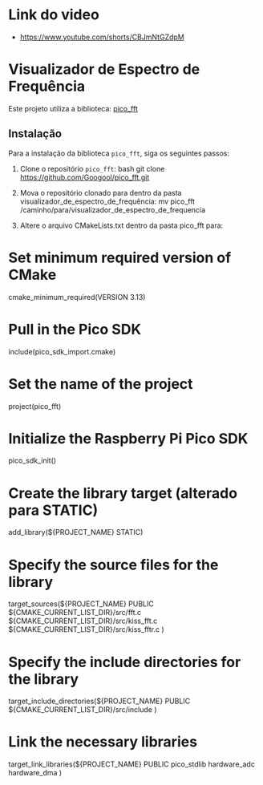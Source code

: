 # Link do video
- https://www.youtube.com/shorts/CBJmNtGZdpM

# Visualizador de Espectro de Frequência

Este projeto utiliza a biblioteca: [pico_fft](https://github.com/Googool/pico_fft)

## Instalação

Para a instalação da biblioteca `pico_fft`, siga os seguintes passos:

1. Clone o repositório `pico_fft`:
bash
git clone https://github.com/Googool/pico_fft.git


2. Mova o repositório clonado para dentro da pasta visualizador_de_espectro_de_frequência:
mv pico_fft /caminho/para/visualizador_de_espectro_de_frequencia


3. Altere o arquivo CMakeLists.txt dentro da pasta pico_fft para:
# Set minimum required version of CMake
cmake_minimum_required(VERSION 3.13)

# Pull in the Pico SDK
include(pico_sdk_import.cmake)

# Set the name of the project
project(pico_fft)

# Initialize the Raspberry Pi Pico SDK
pico_sdk_init()

# Create the library target (alterado para STATIC)
add_library(${PROJECT_NAME} STATIC)

# Specify the source files for the library
target_sources(${PROJECT_NAME} PUBLIC
    ${CMAKE_CURRENT_LIST_DIR}/src/fft.c
    ${CMAKE_CURRENT_LIST_DIR}/src/kiss_fft.c
    ${CMAKE_CURRENT_LIST_DIR}/src/kiss_fftr.c
)

# Specify the include directories for the library
target_include_directories(${PROJECT_NAME} PUBLIC
    ${CMAKE_CURRENT_LIST_DIR}/src/include
)

# Link the necessary libraries
target_link_libraries(${PROJECT_NAME} PUBLIC
    pico_stdlib
    hardware_adc
    hardware_dma
)
